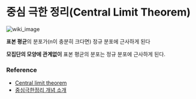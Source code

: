 # 중심 극한 정리(Central Limit Theorem)

![wiki_image](https://upload.wikimedia.org/wikipedia/commons/thumb/c/cd/Clt_in_action.gif/400px-Clt_in_action.gif)

**표본 평균**의 분포가(n이 충분히 크다면) 정규 분포에 근사하게 된다

**모집단의 모양에 관계없이** 표본 평균의 분포는 정규 분포에 근사하게 된다.



### Reference

* [Central limit theorem](https://en.wikipedia.org/wiki/Central_limit_theorem)
* [중심극한정리 개념 소개](https://www.youtube.com/watch?v=iTNHQXGIEuU)